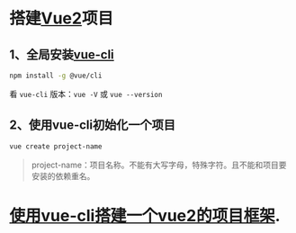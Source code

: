 # 搭建[Vue2](https://v2.cn.vuejs.org/v2/guide/)项目

## 1、全局安装[vue-cli](https://cli.vuejs.org/zh/)

```bash
npm install -g @vue/cli 
```

看 `vue-cli` 版本：`vue -V` 或 `vue --version`

## 2、使用vue-cli初始化一个项目

```bash
vue create project-name
```

> project-name：项目名称。不能有大写字母，特殊字符。且不能和项目要安装的依赖重名。

# [使用vue-cli搭建一个vue2的项目框架](https://juejin.cn/post/7179583041105297466#heading-0).

